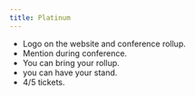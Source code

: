 ```yaml
---
title: Platinum 
---
```


* Logo on the website and conference rollup.
* Mention during conference.
* You can bring your rollup.
* you can have your stand.
* 4/5 tickets.